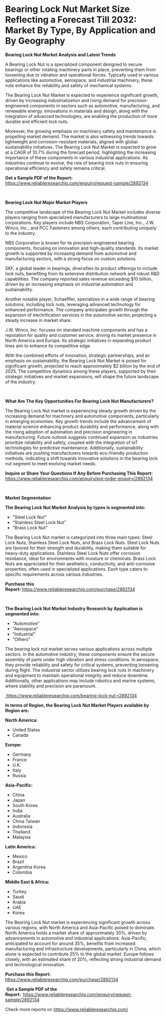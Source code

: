 <p><h1>Bearing Lock Nut Market Size Reflecting a Forecast Till 2032: Market By Type, By Application and By Geography</h1></p><p><strong>Bearing Lock Nut Market Analysis and Latest Trends</strong></p>
<p><p>A Bearing Lock Nut is a specialized component designed to secure bearings or other rotating machinery parts in place, preventing them from loosening due to vibration and operational forces. Typically used in various applications like automotive, aerospace, and industrial machinery, these nuts enhance the reliability and safety of mechanical systems. </p><p>The Bearing Lock Nut Market is expected to experience significant growth, driven by increasing industrialization and rising demand for precision-engineered components in sectors such as automotive, manufacturing, and renewable energy. Innovations in materials and design, along with the integration of advanced technologies, are enabling the production of more durable and efficient lock nuts. </p><p>Moreover, the growing emphasis on machinery safety and maintenance is propelling market demand. The market is also witnessing trends towards lightweight and corrosion-resistant materials, aligned with global sustainability initiatives. The Bearing Lock Nut Market is expected to grow at a CAGR of 10.7% during the forecast period, highlighting the increasing importance of these components in various industrial applications. As industries continue to evolve, the role of bearing lock nuts in ensuring operational efficiency and safety remains critical.</p></p>
<p><strong>Get a Sample PDF of the Report:&nbsp;</strong> <a href="https://www.reliableresearchiq.com/enquiry/request-sample/2892134?utm_campaign=3107&utm_medium=2&utm_source=Github&utm_content=ia&utm_term=15032025&utm_id=bearing-lock-nut">https://www.reliableresearchiq.com/enquiry/request-sample/2892134</a></p>
<p>&nbsp;</p>
<p><strong>Bearing Lock Nut Major Market Players</strong></p>
<p><p>The competitive landscape of the Bearing Lock Nut Market includes diverse players ranging from specialized manufacturers to large multinational corporations. Key players include NBS Corporation, Taper Line, Inc., J.W. Winco, Inc., and PCC Fasteners among others, each contributing uniquely to the industry.</p><p>NBS Corporation is known for its precision-engineered bearing components, focusing on innovation and high-quality standards. Its market growth is supported by increasing demand from automotive and manufacturing sectors, with a strong focus on custom solutions.</p><p>SKF, a global leader in bearings, diversifies its product offerings to include lock nuts, benefiting from its extensive distribution network and robust R&D capabilities. The company reported sales revenue exceeding $10 billion, driven by an increasing emphasis on industrial automation and sustainability.</p><p>Another notable player, Schaeffler, specializes in a wide range of bearing solutions, including lock nuts, leveraging advanced technology for enhanced performance. The company anticipates growth through the expansion of electrification services in the automotive sector, projecting a steady increase in market share.</p><p>J.W. Winco, Inc. focuses on standard machine components and has a reputation for quality and customer service, driving its market presence in North America and Europe. Its strategic initiatives in expanding product lines aim to enhance its competitive edge.</p><p>With the combined efforts of innovation, strategic partnerships, and an emphasis on sustainability, the Bearing Lock Nut Market is poised for significant growth, projected to reach approximately $2 billion by the end of 2025. The competitive dynamics among these players, supported by their strategic initiatives and market expansions, will shape the future landscape of the industry.</p></p>
<p>&nbsp;</p>
<p><strong>What Are The Key Opportunities For Bearing Lock Nut Manufacturers?</strong></p>
<p><p>The Bearing Lock Nut market is experiencing steady growth driven by the increasing demand for machinery and automotive components, particularly in emerging economies. Key growth trends include the advancement of material science enhancing product durability and performance, along with the rising adoption of automation and precision engineering in manufacturing. Future outlook suggests continued expansion as industries prioritize reliability and safety, coupled with the integration of IoT technologies for predictive maintenance. Additionally, sustainability initiatives are pushing manufacturers towards eco-friendly production methods, indicating a shift towards innovative solutions in the bearing lock nut segment to meet evolving market needs.</p></p>
<p><strong>Inquire or Share Your Questions If Any Before Purchasing This Report:</strong> <a href="https://www.reliableresearchiq.com/enquiry/pre-order-enquiry/2892134?utm_campaign=3107&utm_medium=2&utm_source=Github&utm_content=ia&utm_term=15032025&utm_id=bearing-lock-nut">https://www.reliableresearchiq.com/enquiry/pre-order-enquiry/2892134</a></p>
<p>&nbsp;</p>
<p><strong>Market Segmentation</strong></p>
<p><strong>The Bearing Lock Nut Market Analysis by types is segmented into:</strong></p>
<p><ul><li>"Steel Lock Nut"</li><li>"Stainless Steel Lock Nut"</li><li>"Brass Lock Nut"</li></ul></p>
<p><p>The Bearing Lock Nut market is categorized into three main types: Steel Lock Nuts, Stainless Steel Lock Nuts, and Brass Lock Nuts. Steel Lock Nuts are favored for their strength and durability, making them suitable for heavy-duty applications. Stainless Steel Lock Nuts offer corrosion resistance, ideal for environments with moisture or chemicals. Brass Lock Nuts are appreciated for their aesthetics, conductivity, and anti-corrosive properties, often used in specialized applications. Each type caters to specific requirements across various industries.</p></p>
<p><strong>Purchase this Report:&nbsp;</strong><a href="https://www.reliableresearchiq.com/purchase/2892134?utm_campaign=3107&utm_medium=2&utm_source=Github&utm_content=ia&utm_term=15032025&utm_id=bearing-lock-nut">https://www.reliableresearchiq.com/purchase/2892134</a></p>
<p>&nbsp;</p>
<p><strong>The Bearing Lock Nut Market Industry Research by Application is segmented into:</strong></p>
<p><ul><li>"Automotive"</li><li>"Aerospace"</li><li>"Industrial"</li><li>"Others"</li></ul></p>
<p><p>The bearing lock nut market serves various applications across multiple sectors. In the automotive industry, these components ensure the secure assembly of parts under high vibration and stress conditions. In aerospace, they provide reliability and safety for critical systems, preventing loosening during flight. The industrial sector utilizes bearing lock nuts in machinery and equipment to maintain operational integrity and reduce downtime. Additionally, other applications may include robotics and marine systems, where stability and precision are paramount.</p></p>
<p><a href="https://www.reliableresearchiq.com/bearing-lock-nut-r2892134?utm_campaign=3107&utm_medium=2&utm_source=Github&utm_content=ia&utm_term=15032025&utm_id=bearing-lock-nut">&nbsp;https://www.reliableresearchiq.com/bearing-lock-nut-r2892134</a></p>
<p><strong>In terms of Region, the Bearing Lock Nut Market Players available by Region are:</strong></p>
<p>
    <p> <strong> North America: </strong>
        <ul>
            <li>United States</li>
            <li>Canada</li>
        </ul>
        </p> 
    <p> <strong> Europe: </strong>
        <ul>
            <li>Germany</li>
            <li>France</li>
            <li>U.K.</li>
            <li>Italy</li>
            <li>Russia</li>
        </ul>
        </p> 
    <p> <strong> Asia-Pacific: </strong>
        <ul>
            <li>China</li>
            <li>Japan</li>
            <li>South Korea</li>
            <li>India</li>
            <li>Australia</li>
            <li>China Taiwan</li>
            <li>Indonesia</li>
            <li>Thailand</li>
            <li>Malaysia</li>
        </ul>
        </p> 
    <p> <strong> Latin America: </strong>
        <ul>
            <li>Mexico</li>
            <li>Brazil</li>
            <li>Argentina Korea</li>
            <li>Colombia</li>
        </ul>
        </p> 
    <p> <strong> Middle East & Africa: </strong>
        <ul>
            <li>Turkey</li>
            <li>Saudi</li>
            <li>Arabia</li>
            <li>UAE</li>
            <li>Korea</li>
        </ul>
    </p>
    </p>
<p><p>The Bearing Lock Nut market is experiencing significant growth across various regions, with North America and Asia-Pacific poised to dominate. North America holds a market share of approximately 30%, driven by advancements in automotive and industrial applications. Asia-Pacific, anticipated to account for around 35%, benefits from increased manufacturing and infrastructure developments, particularly in China, which alone is expected to contribute 25% to the global market. Europe follows closely, with an estimated share of 20%, reflecting strong industrial demand and technological innovation.</p></p>
<p><strong>Purchase this Report: </strong><a href="https://www.reliableresearchiq.com/purchase/2892134?utm_campaign=3107&utm_medium=2&utm_source=Github&utm_content=ia&utm_term=15032025&utm_id=bearing-lock-nut">https://www.reliableresearchiq.com/purchase/2892134</a></p>
<p>&nbsp;<strong>Get a Sample PDF of the Report:&nbsp;&nbsp;</strong><a href="https://www.reliableresearchiq.com/enquiry/request-sample/2892134?utm_campaign=3107&utm_medium=2&utm_source=Github&utm_content=ia&utm_term=15032025&utm_id=bearing-lock-nut">https://www.reliableresearchiq.com/enquiry/request-sample/2892134</a></p>
<p><strong></strong></p>
<p>Check more reports on <a href="https://www.reliableresearchiq.com/?utm_campaign=3107&utm_medium=2&utm_source=Github&utm_content=ia&utm_term=15032025&utm_id=bearing-lock-nut">https://www.reliableresearchiq.com/</a></p>